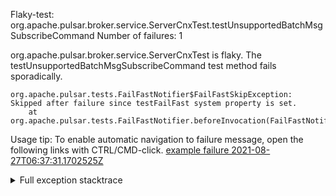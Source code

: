         
Flaky-test: org.apache.pulsar.broker.service.ServerCnxTest.testUnsupportedBatchMsgSubscribeCommand
Number of failures: 1

org.apache.pulsar.broker.service.ServerCnxTest is flaky. The testUnsupportedBatchMsgSubscribeCommand test method fails sporadically.

```
org.apache.pulsar.tests.FailFastNotifier$FailFastSkipException: Skipped after failure since testFailFast system property is set.
	at org.apache.pulsar.tests.FailFastNotifier.beforeInvocation(FailFastNotifier.java:88)

```

Usage tip: To enable automatic navigation to failure message, open the following links with CTRL/CMD-click.
[example failure 2021-08-27T06:37:31.1702525Z](https://github.com/apache/pulsar/runs/3440411059?check_suite_focus=true#step:9:1945)


<details>
<summary>Full exception stacktrace</summary>
<code><pre>
org.apache.pulsar.tests.FailFastNotifier$FailFastSkipException: Skipped after failure since testFailFast system property is set.
	at org.apache.pulsar.tests.FailFastNotifier.beforeInvocation(FailFastNotifier.java:88)

</pre></code>
</details>

